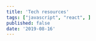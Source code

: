 ```yaml
---
title: 'Tech resources'
tags: ["javascript", "react", ]
published: false
date: '2019-08-16'
---
```

<br />